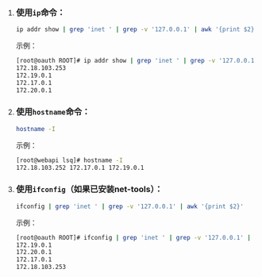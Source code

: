 1. ### 使用`ip`命令：

   ```bash
   ip addr show | grep 'inet ' | grep -v '127.0.0.1' | awk '{print $2}' | cut -d/ -f1
   ```

   示例：

   ```bash
   [root@oauth ROOT]# ip addr show | grep 'inet ' | grep -v '127.0.0.1' | awk '{print $2}' | cut -d/ -f1
   172.18.103.253
   172.19.0.1
   172.17.0.1
   172.20.0.1
   ```

   

2. ### 使用`hostname`命令：

   ```bash
   hostname -I
   ```

   示例：

   ```bash
   [root@webapi lsq]# hostname -I 
   172.18.103.252 172.17.0.1 172.19.0.1
   ```

   

3. ### 使用`ifconfig`（如果已安装net-tools）：

   ```bash
   ifconfig | grep 'inet ' | grep -v '127.0.0.1' | awk '{print $2}'
   ```

   示例：

   ```bash
   [root@oauth ROOT]# ifconfig | grep 'inet ' | grep -v '127.0.0.1' | awk '{print $2}'
   172.19.0.1
   172.20.0.1
   172.17.0.1
   172.18.103.253
   ```

   